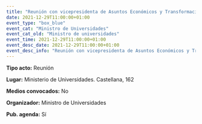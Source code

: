 ---
title: "Reunión con vicepresidenta de Asuntos Económicos y Transformación Digital"
date: 2021-12-29T11:00:00+01:00
event_type: "box_blue" 
event_cat: "Ministro de Universidades"
event_cat_old: "Ministro de universidades"
event_time: 2021-12-29T11:00:00+01:00
event_desc_date: 2021-12-29T11:00:00+01:00
event_desc_info: "Reunión con vicepresidenta de Asuntos Económicos y Transformación Digital"
---<p class="card-light list_schedule_description"><b>Tipo acto:</b> Reunión
</p><p class="card-light list_schedule_description"><b>Lugar:</b> Ministerio de Universidades. Castellana, 162
</p><p class="card-light list_schedule_description"><b>Medios convocados:</b> No
</p><p class="card-light list_schedule_description"><b>Organizador:</b> Ministro de Universidades </p><p class="card-light list_schedule_description"><b>Pub. agenda:</b> Sí
</p>